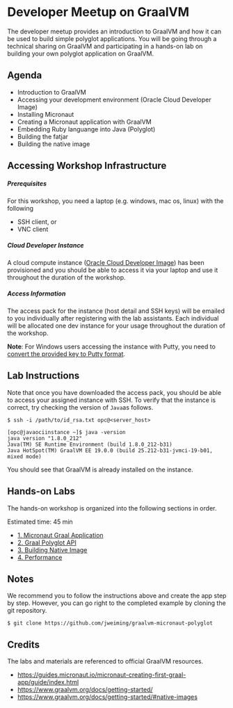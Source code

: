 # Developer Meetup on GraalVM
The developer meetup provides an introduction to GraalVM and how it can be used to build simple polyglot applications. You will be going through a technical sharing on GraalVM and participating in a hands-on lab on building your own polyglot application on GraalVM.

## Agenda

- Introduction to GraalVM
- Accessing your development environment (Oracle Cloud Developer Image)
- Installing Micronaut
- Creating a Micronaut application with GraalVM
- Embedding Ruby languange into Java (Polyglot)
- Building the fatjar
- Building the native image

## Accessing Workshop Infrastructure

##### Prerequisites

For this workshop, you need a laptop (e.g. windows, mac os, linux) with the following
- SSH client, or
- VNC client

##### Cloud Developer Instance

A cloud compute instance ([Oracle Cloud Developer Image](https://cloudmarketplace.oracle.com/marketplace/en_US/listing/54030984)) has been provisioned and you should be able to access it via your laptop and use it throughout the duration of the workshop. 

##### Access Information

The access pack for the instance (host detail and SSH keys) will be emailed to you individually after registering with the lab assistants. Each individual will be allocated one dev instance for your usage throughout the duration of the workshop.

**Note**: For Windows users accessing the instance with Putty, you need to [convert the provided key to Putty format](https://devops.ionos.com/tutorials/use-ssh-keys-with-putty-on-windows/).

## Lab Instructions

Note that once you have downloaded the access pack, you should be able to access your assigned instance with SSH. To verify that the instance is correct, try checking the version of ```Java```as follows.

```
$ ssh -i /path/to/id_rsa.txt opc@<server_host>

[opc@javaociinstance ~]$ java -version
java version "1.8.0_212"
Java(TM) SE Runtime Environment (build 1.8.0_212-b31)
Java HotSpot(TM) GraalVM EE 19.0.0 (build 25.212-b31-jvmci-19-b01, mixed mode)
```

You should see that GraalVM is already installed on the instance.

## Hands-on Labs

The hands-on workshop is organized into the following sections in order. 

Estimated time: 45 min

- [1. Micronaut Graal Application](labs/1_micronaut.md)
- [2. Graal Polyglot API](labs/2_polyglot.md)
- [3. Building Native Image](labs/3_nativeImage.md)
- [4. Performance](labs/4_performance.md)

## Notes

We recommend you to follow the instructions above and create the app step by step. However, you can go right to the completed example by cloning the git repository.

```
$ git clone https://github.com/jweiming/graalvm-micronaut-polyglot
```

## Credits

The labs and materials are referenced to official GraalVM resources.
- https://guides.micronaut.io/micronaut-creating-first-graal-app/guide/index.html
- https://www.graalvm.org/docs/getting-started/
- https://www.graalvm.org/docs/getting-started/#native-images

